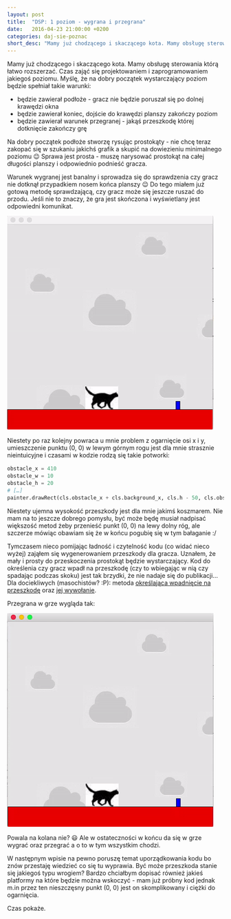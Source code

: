 ```yaml
---
layout: post
title:  "DSP: 1 poziom - wygrana i przegrana"
date:   2016-04-23 21:00:00 +0200
categories: daj-sie-poznac
short_desc: "Mamy już chodzącego i skaczącego kota. Mamy obsługę sterowania którą łatwo rozszerzać. Czas zająć się projektowaniem i zaprogramowaniem jakiegoś poziomu. Myślę, że na dobry początek wystarczający poziom będzie spełniał proste warunki..."
---
```

Mamy już chodzącego i skaczącego kota. Mamy obsługę sterowania którą łatwo rozszerzać. Czas zająć się projektowaniem i zaprogramowaniem jakiegoś poziomu. Myślę, że na dobry początek wystarczający poziom będzie spełniał takie warunki:

- będzie zawierał podłoże - gracz nie będzie poruszał się po dolnej krawędzi okna
- będzie zawierał koniec, dojście do krawędzi planszy zakończy poziom
- będzie zawierał warunek przegranej - jakąś przeszkodę której dotknięcie zakończy grę

Na dobry początek podłoże stworzę rysując prostokąty - nie chcę teraz zakopać się w szukaniu jakichś grafik a skupić na dowiezieniu minimalnego poziomu 😉 Sprawa jest prosta - muszę narysować prostokąt na całej długości planszy i odpowiednio podnieść gracza.

Warunek wygranej jest banalny i sprowadza się do sprawdzenia czy gracz nie dotknął przypadkiem nosem końca planszy 😉 Do tego miałem już gotową metodę sprawdzającą, czy gracz może się jeszcze ruszać do przodu. Jeśli nie to znaczy, że gra jest skończona i wyświetlany jest odpowiedni komunikat.

<img src="/images/you-win.gif"/>

Niestety po raz kolejny powraca u mnie problem z ogarnięcie osi x i y, umieszczenie punktu (0, 0) w lewym górnym rogu jest dla mnie strasznie nieintuicyjne i czasami w kodzie rodzą się takie potworki:

``` python
obstacle_x = 410
obstacle_w = 10
obstacle_h = 20
# […]
painter.drawRect(cls.obstacle_x + cls.background_x, cls.h - 50, cls.obstacle_w, -cls.obstacle_h)
```

Niestety ujemna wysokość przeszkody jest dla mnie jakimś koszmarem. Nie mam na to jeszcze dobrego pomysłu, być może będę musiał nadpisać większość metod żeby przenieść punkt (0, 0) na lewy dolny róg, ale szczerze mówiąc obawiam się że w końcu pogubię się w tym bałaganie :/

Tymczasem nieco pomijając ładność i czytelność kodu (co widać nieco wyżej) zająłem się wygenerowaniem przeszkody dla gracza. Uznałem, że mały i prosty do przeskoczenia prostokąt będzie wystarczający. Kod do określenia czy gracz wpadł na przeszkodę (czy to wbiegając w nią czy spadając podczas skoku) jest tak brzydki, że nie nadaje się do publikacji… Dla dociekliwych (masochistów? :P): metoda [określająca wpadnięcie na przeszkodę][is_obstacle_hit] oraz [jej wywołanie][is_game_over].

Przegrana w grze wygląda tak:

<img src="/images/game-over.gif"/>

Powala na kolana nie? 😃 Ale w ostateczności w końcu da się w grze wygrać oraz przegrać a o to w tym wszystkim chodzi.

W następnym wpisie na pewno poruszę temat uporządkowania kodu bo znów przestaję wiedzieć co się tu wyprawia. Być może przeszkoda stanie się jakiegoś typu wrogiem? Bardzo chciałbym dopisać również jakieś platformy na które będzie można wskoczyć - mam już próbny kod jednak m.in przez ten nieszczęsny punkt (0, 0) jest on skomplikowany i ciężki do ogarnięcia.

Czas pokaże.

[is_obstacle_hit]: https://github.com/zelazowy/panikoton/commit/a9213252c5f236885001d32d60aae43664764213#diff-9979a7424a0ea3055bdb08bbbf861b34R285
[is_game_over]: https://github.com/zelazowy/panikoton/commit/a9213252c5f236885001d32d60aae43664764213#diff-9979a7424a0ea3055bdb08bbbf861b34R154
